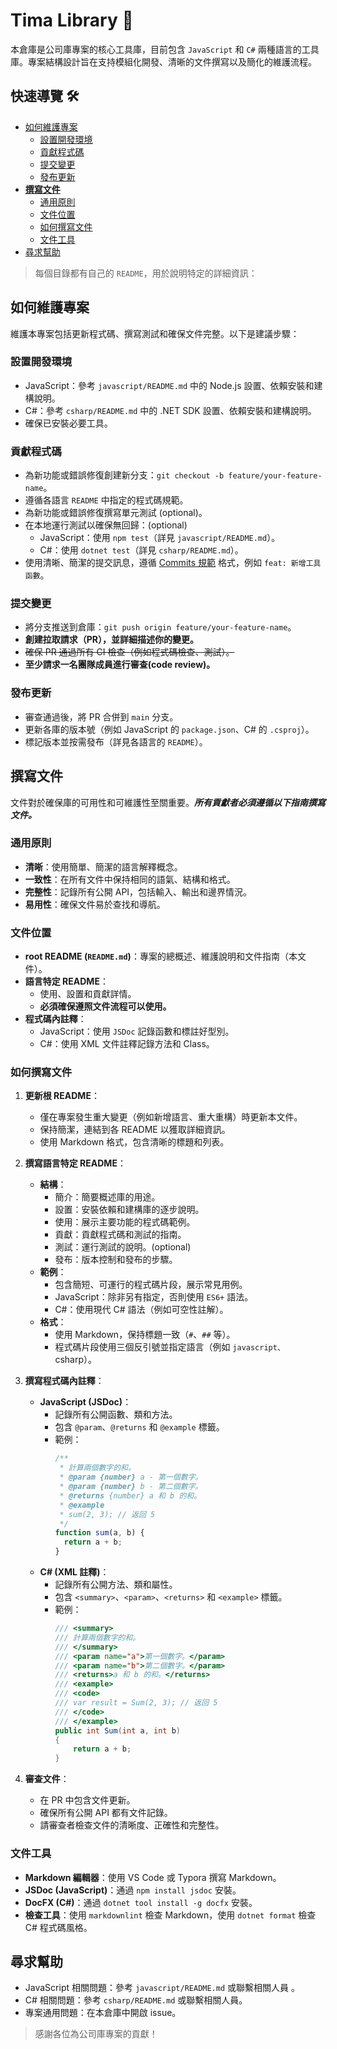 ﻿# Tima Library 🧰

本倉庫是公司庫專案的核心工具庫，目前包含 `JavaScript` 和 `C#` 兩種語言的工具庫。專案結構設計旨在支持模組化開發、清晰的文件撰寫以及簡化的維護流程。

## 快速導覽 🛠️

- [如何維護專案](#如何維護專案)
  - [設置開發環境](#設置開發環境)
  - [貢獻程式碼](#貢獻程式碼)
  - [提交變更](#提交變更)
  - [發布更新](#發布更新)
- [**撰寫文件**](#撰寫文件)
  - [通用原則](#通用原則)
  - [文件位置](#文件位置)
  - [如何撰寫文件](#如何撰寫文件)
  - [文件工具](#文件工具)
- [尋求幫助](#尋求幫助)

> 每個目錄都有自己的 `README`，用於說明特定的詳細資訊：


## 如何維護專案

維護本專案包括更新程式碼、撰寫測試和確保文件完整。以下是建議步驟：

### 設置開發環境
- JavaScript：參考 `javascript/README.md` 中的 Node.js 設置、依賴安裝和建構說明。
- C#：參考 `csharp/README.md` 中的 .NET SDK 設置、依賴安裝和建構說明。
- 確保已安裝必要工具。

### 貢獻程式碼
- 為新功能或錯誤修復創建新分支：`git checkout -b feature/your-feature-name`。
- 遵循各語言 `README` 中指定的程式碼規範。
- 為新功能或錯誤修復撰寫單元測試 (optional)。
- 在本地運行測試以確保無回歸：(optional)
  - JavaScript：使用 `npm test`（詳見 `javascript/README.md`）。
  - C#：使用 `dotnet test`（詳見 `csharp/README.md`）。
- 使用清晰、簡潔的提交訊息，遵循 [Commits 規範](https://github.com/TiMa-Technology/tiMa-Docs/blob/main/Git/commit_message.md) 格式，例如 `feat: 新增工具函數`。

### 提交變更
- 將分支推送到倉庫：`git push origin feature/your-feature-name`。
- **創建拉取請求（PR），並詳細描述你的變更。**
- ~~確保 PR 通過所有 CI 檢查（例如程式碼檢查、測試）。~~
- **至少請求一名團隊成員進行審查(code review)。**

### 發布更新
- 審查通過後，將 PR 合併到 `main` 分支。
- 更新各庫的版本號（例如 JavaScript 的 `package.json`、C# 的 `.csproj`）。
- 標記版本並按需發布（詳見各語言的 `README`）。

## 撰寫文件

文件對於確保庫的可用性和可維護性至關重要。***所有貢獻者必須遵循以下指南撰寫文件。***

### 通用原則
- **清晰**：使用簡單、簡潔的語言解釋概念。
- **一致性**：在所有文件中保持相同的語氣、結構和格式。
- **完整性**：記錄所有公開 API，包括輸入、輸出和邊界情況。
- **易用性**：確保文件易於查找和導航。

### 文件位置
- **root README (`README.md`)**：專案的總概述、維護說明和文件指南（本文件）。
- **語言特定 README**：
  - 使用、設置和貢獻詳情。
  - **必須確保遵照文件流程可以使用。**
- **程式碼內註釋**：
  - JavaScript：使用 `JSDoc` 記錄函數和標註好型別。
  - C#：使用 XML 文件註釋記錄方法和 Class。

### 如何撰寫文件
1. **更新根 README**：
   - 僅在專案發生重大變更（例如新增語言、重大重構）時更新本文件。
   - 保持簡潔，連結到各 README 以獲取詳細資訊。
   - 使用 Markdown 格式，包含清晰的標題和列表。

2. **撰寫語言特定 README**：
   - **結構**：
     - 簡介：簡要概述庫的用途。
     - 設置：安裝依賴和建構庫的逐步說明。
     - 使用：展示主要功能的程式碼範例。
     - 貢獻：貢獻程式碼和測試的指南。
     - 測試：運行測試的說明。(optional)
     - 發布：版本控制和發布的步驟。
   - **範例**：
     - 包含簡短、可運行的程式碼片段，展示常見用例。
     - JavaScript：除非另有指定，否則使用 `ES6+` 語法。
     - C#：使用現代 C# 語法（例如可空性註解）。
   - **格式**：
     - 使用 Markdown，保持標題一致（`#`、`##` 等）。
     - 程式碼片段使用三個反引號並指定語言（例如 ```javascript、```csharp）。

3. **撰寫程式碼內註釋**：
   - **JavaScript (JSDoc)**：
     - 記錄所有公開函數、類和方法。
     - 包含 `@param`、`@returns` 和 `@example` 標籤。
     - 範例：
       ```javascript
       /**
        * 計算兩個數字的和。
        * @param {number} a - 第一個數字。
        * @param {number} b - 第二個數字。
        * @returns {number} a 和 b 的和。
        * @example
        * sum(2, 3); // 返回 5
        */
       function sum(a, b) {
         return a + b;
       }
       ```
   - **C# (XML 註釋)**：
     - 記錄所有公開方法、類和屬性。
     - 包含 `<summary>`、`<param>`、`<returns>` 和 `<example>` 標籤。
     - 範例：
       ```csharp
       /// <summary>
       /// 計算兩個數字的和。
       /// </summary>
       /// <param name="a">第一個數字。</param>
       /// <param name="b">第二個數字。</param>
       /// <returns>a 和 b 的和。</returns>
       /// <example>
       /// <code>
       /// var result = Sum(2, 3); // 返回 5
       /// </code>
       /// </example>
       public int Sum(int a, int b)
       {
           return a + b;
       }
       ```

4. **審查文件**：
   - 在 PR 中包含文件更新。
   - 確保所有公開 API 都有文件記錄。
   - 請審查者檢查文件的清晰度、正確性和完整性。

### 文件工具
- **Markdown 編輯器**：使用 VS Code 或 Typora 撰寫 Markdown。
- **JSDoc (JavaScript)**：通過 `npm install jsdoc` 安裝。
- **DocFX (C#)**：通過 `dotnet tool install -g docfx` 安裝。
- **檢查工具**：使用 `markdownlint` 檢查 Markdown，使用 `dotnet format` 檢查 C# 程式碼風格。

## 尋求幫助
- JavaScript 相關問題：參考 `javascript/README.md` 或聯繫相關人員 。
- C# 相關問題：參考 `csharp/README.md` 或聯繫相關人員。
- 專案通用問題：在本倉庫中開啟 issue。

> 感謝各位為公司庫專案的貢獻！
